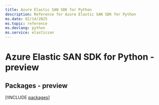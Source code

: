 ```yaml
---
title: Azure Elastic SAN SDK for Python
description: Reference for Azure Elastic SAN SDK for Python
ms.date: 02/14/2025
ms.topic: reference
ms.devlang: python
ms.service: elasticsan
---
```

# Azure Elastic SAN SDK for Python - preview
## Packages - preview
[!INCLUDE [packages](elastic-san-index.md)]